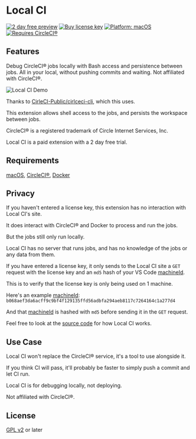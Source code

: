 # Local CI

[![2 day free preview](https://img.shields.io/badge/trial-2%20day-red)](https://getlocalci.com)
[![Buy license key](https://img.shields.io/badge/%24-paid-red)](https://getlocalci.com)
[![Platform: macOS](https://img.shields.io/badge/platform-macOS-brightgreen)](https://getlocalci.come)
[![Requires CircleCI®](https://img.shields.io/badge/requires-CirlcleCI%C2%AE-brightgreen)](https://circleci.com)

## Features

Debug CircleCI® jobs locally with Bash access and persistence between jobs. All in your local, without pushing commits and waiting. Not affiliated with CircleCI®.

![Local CI Demo](https://user-images.githubusercontent.com/4063887/132140183-e2b34f96-7e44-4f51-be33-59603c994a18.gif)

Thanks to [CirleCI-Public/cirlceci-cli](https://github.com/circleci-public/circleci-cli), which this uses.

This extension allows shell access to the jobs, and persists the workspace between jobs.

CircleCI® is a registered trademark of Circle Internet Services, Inc.

Local CI is a paid extension with a 2 day free trial.

## Requirements

[macOS](https://en.wikipedia.org/wiki/MacOS), [CircleCI®](https://circleci.com/), [Docker](https://www.docker.com/)

## Privacy

If you haven't entered a license key, this extension has no interaction with Local CI's site.

It does interact with CircleCI® and Docker to process and run the jobs.

But the jobs still only run locally.

Local CI has no server that runs jobs, and has no knowledge of the jobs or any data from them.

If you have entered a license key, it only sends to the Local CI site a `GET` request with the license key and an `md5` hash of your VS Code [machineId](https://code.visualstudio.com/api/references/vscode-api#3251).

This is to verify that the license key is only being used on 1 machine.

Here's an example [machineId](https://code.visualstudio.com/api/references/vscode-api#3251): `b068aef3da6acff9c9bf4f129135ffd56adbfa294aeb8117c7264164c1a277d4`

And that [machineId](https://code.visualstudio.com/api/references/vscode-api#3251) is hashed with `md5` before sending it in the `GET` request.

Feel free to look at the [source code](https://github.com/getlocalci/local-ci/tree/develop/src) for how Local CI works.

## Use Case

Local CI won't replace the CircleCI® service, it's a tool to use alongside it.

If you think CI will pass, it'll probably be faster to simply push a commit and let CI run.

Local CI is for debugging locally, not deploying.

Not affiliated with CircleCI®.

## License
[GPL v2](LICENSE) or later
